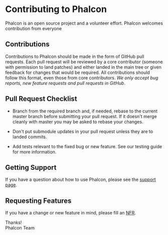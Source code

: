 # Contributing to Phalcon

Phalcon is an open source project and a volunteer effort. Phalcon welcomes contribution from everyone

## Contributions

Contributions to Phalcon should be made in the form of GitHub pull requests. Each pull request will be reviewed by a core contributor (someone with permission to land patches) and either landed in the main tree or given feedback for changes that would be required. All contributions should follow this format, even those from core contributors.
*We only accept bug reports, new feature requests and pull requests in GitHub*.

## Pull Request Checklist

- Branch from the required branch and, if needed, rebase to the current master
  branch before submitting your pull request. If it doesn't merge cleanly with
  master you may be asked to rebase your changes.

- Don't put submodule updates in your pull request unless they are to landed
  commits.

- Add tests relevant to the fixed bug or new feature. See our testing
  guide for more information.

## Getting Support

If you have a question about how to use Phalcon, please see the [support page](http://phalconphp.com/support).

## Requesting Features

If you have a change or new feature in mind, please fill an [NFR](https://github.com/phalcon/cphalcon/wiki/New-Feature-Request---NFR).

Thanks! <br />
Phalcon Team